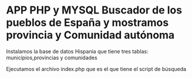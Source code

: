 APP PHP y MYSQL Buscador de los pueblos de España y mostramos provincia y Comunidad autónoma
======================================================================
Instalamos la base de datos Hispania que tiene tres tablas: municipios,provincias y comunidades

Ejecutamos el archivo index.php que es el que tiene el script de búsqueda


